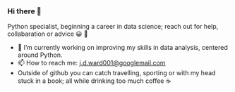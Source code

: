 ### Hi there 👋

Python specialist, beginning a career in data science; reach out for help, collabaration or advice 😀 🐍 


- 🔭 I’m currently working on improving my skills in data analysis, centered around Python.
- 📫 How to reach me: j.d.ward001@googlemail.com
- Outside of github you can catch travelling, sporting or with my head stuck in a book; all while drinking too much coffee ☕️

